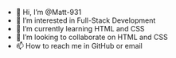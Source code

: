 - 👋 Hi, I’m @Matt-931
- 👀 I’m interested in Full-Stack Development
- 🌱 I’m currently learning HTML and CSS
- 💞️ I’m looking to collaborate on HTML and CSS
- 📫 How to reach me in GitHub or email

<!---
Matt-931/Matt-931 is a ✨ special ✨ repository because its `README.md` (this file) appears on your GitHub profile.
You can click the Preview link to take a look at your changes.
--->
